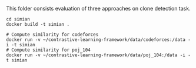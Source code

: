 This folder consists evaluation of three approaches on clone detection task.
```
cd simian
docker build -t simian .

# Compute similarity for codeforces
docker run -v ~/contrastive-learning-framework/data/codeforces:/data -i -t simian
# Compute similarity for poj_104
docker run -v ~/contrastive-learning-framework/data/poj_104:/data -i -t simian
``` 
